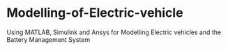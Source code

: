 # Modelling-of-Electric-vehicle
Using MATLAB, Simulink and Ansys for Modelling Electric vehicles and the Battery Management System

